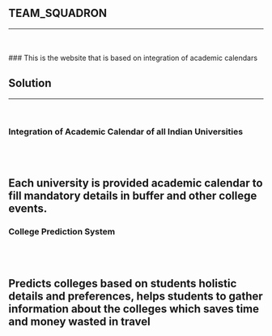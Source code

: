 ## TEAM_SQUADRON
<hr>
<br>
<br>
### This is the website that is based on integration of academic calendars
<br>

## Solution 
<hr>
<br>

<h3>Integration of Academic Calendar of all Indian Universities</h3>
<br>
<br>

## Each university is provided academic calendar to fill mandatory details in buffer and other college events.

<h3>College Prediction System</h3>
<br>
<br>

## Predicts colleges based on students holistic details and preferences, helps students to gather information about the colleges which saves time and money wasted in travel





